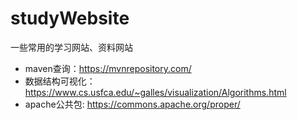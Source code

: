 # studyWebsite
一些常用的学习网站、资料网站

- maven查询：https://mvnrepository.com/
- 数据结构可视化：https://www.cs.usfca.edu/~galles/visualization/Algorithms.html
- apache公共包: https://commons.apache.org/proper/
